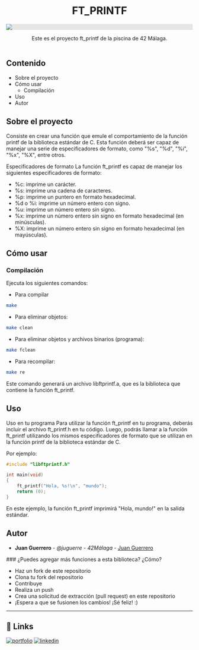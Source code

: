 <br/>
<p align="center">
  <h1 align="center">FT_PRINTF</h1>
  <p align="center">
  <img style="display: block;-webkit-user-select: none;margin: auto;background-color: hsl(0, 0%, 90%);transition: background-color 300ms;" src="https://developers.redhat.com/sites/default/files/styles/article_feature/public/ST-c_1x%20%282%29.png?itok=TJtLSL9K">
 <p align="center">
    Este es el proyecto ft_printf de la piscina de 42 Málaga. 
    <br/>
    <br/>
  </p>
</p>

## Contenido

* Sobre el proyecto
* Cómo usar
  * Compilación
* Uso
* Autor

## Sobre el proyecto

Consiste en crear una función que emule el comportamiento de la función printf de la biblioteca estándar de C. Esta función deberá ser capaz de manejar una serie de especificadores de formato, como "%s", "%d", "%i", "%x", "%X", entre otros.

Especificadores de formato
La función ft_printf es capaz de manejar los siguientes especificadores de formato:

* %c: imprime un carácter.
* %s: imprime una cadena de caracteres.
* %p: imprime un puntero en formato hexadecimal.
* %d o %i: imprime un número entero con signo.
* %u: imprime un número entero sin signo.
* %x: imprime un número entero sin signo en formato hexadecimal (en minúsculas).
* %X: imprime un número entero sin signo en formato hexadecimal (en mayúsculas).

## Cómo usar

### Compilación

Ejecuta los siguientes comandos:

* Para compilar
```bash
make
```
* Para eliminar objetos:
```bash
make clean
```
* Para eliminar objetos y archivos binarios (programa):
```bash
make fclean
```
* Para recompilar:
```bash
make re
```
Este comando generará un archivo libftprintf.a, que es la biblioteca que contiene la función ft_printf.

## Uso

Uso en tu programa
Para utilizar la función ft_printf en tu programa, deberás incluir el archivo ft_printf.h en tu código. Luego, podrás llamar a la función ft_printf utilizando los mismos especificadores de formato que se utilizan en la función printf de la biblioteca estándar de C.

Por ejemplo:

```c
#include "libftprintf.h"

int main(void)
{
    ft_printf("Hola, %s!\n", "mundo");
    return (0);
}
```
En este ejemplo, la función ft_printf imprimirá "Hola, mundo!" en la salida estándar.

## Autor

* **Juan Guerrero** - *@juguerre - 42Málaga* - [Juan Guerrero](https://github.com/Folkenciyo/)

### ¿Puedes agregar más funciones a esta biblioteca? ¿Cómo?
* Haz un fork de este repositorio
* Clona tu fork del repositorio
* Contribuye
* Realiza un push
* Crea una solicitud de extracción (pull request) en este repositorio
* ¡Espera a que se fusionen los cambios!
 ¡Sé feliz! :)
---
## 🔗 Links
[![portfolio](https://img.shields.io/badge/portfolio-002?style=for-the-badge&logo=ko-fi&logoColor=white)](https://porfolio-juan-guerrero.vercel.app/)
[![linkedin](https://img.shields.io/badge/linkedin-0A66C2?style=for-the-badge&logo=linkedin&logoColor=white)](https://www.linkedin.com/in/juanguerrerodeveloper/)

